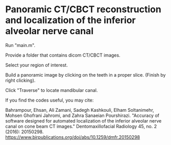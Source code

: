 # Panoramic CT/CBCT reconstruction and localization of the inferior alveolar nerve canal

Run "main.m".

Provide a folder that contains dicom CT/CBCT images.

Select your region of interest.

Build a panoramic image by clicking on the teeth in a proper slice. (Finish by right clicking).

Click "Traverse" to locate mandibular canal.


If you find the codes useful, you may cite:

Bahrampour, Ehsan, Ali Zamani, Sadegh Kashkouli, Elham Soltanimehr, Mohsen Ghofrani Jahromi, and Zahra Sanaeian Pourshirazi. "Accuracy of software designed for automated localization of the inferior alveolar nerve canal on cone beam CT images." Dentomaxillofacial Radiology 45, no. 2 (2016): 20150298.
https://www.birpublications.org/doi/abs/10.1259/dmfr.20150298

